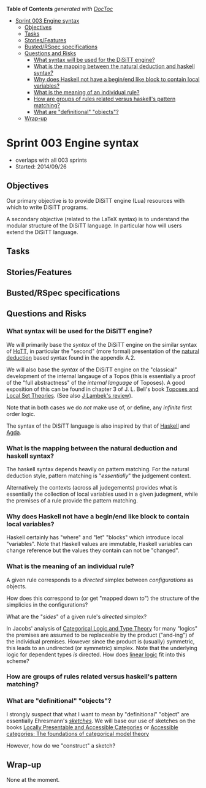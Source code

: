 **Table of Contents**  *generated with [DocToc](http://doctoc.herokuapp.com/)*

- [Sprint 003 Engine syntax](#sprint-003-engine-syntax)
	- [Objectives](#objectives)
	- [Tasks](#tasks)
	- [Stories/Features](#storiesfeatures)
	- [Busted/RSpec specifications](#bustedrspec-specifications)
	- [Questions and Risks](#questions-and-risks)
		- [What syntax will be used for the DiSiTT engine?](#what-syntax-will-be-used-for-the-disitt-engine)
		- [What is the mapping between the natural deduction and haskell syntax?](#what-is-the-mapping-between-the-natural-deduction-and-haskell-syntax)
		- [Why does Haskell not have a begin/end like block to contain local variables?](#why-does-haskell-not-have-a-beginend-like-block-to-contain-local-variables)
		- [What is the meaning of an individual rule?](#what-is-the-meaning-of-an-individual-rule)
		- [How are groups of rules related versus haskell's pattern matching?](#how-are-groups-of-rules-related-versus-haskell's-pattern-matching)
		- [What are "definitional" "objects"?](#what-are-definitional-objects)
	- [Wrap-up](#wrap-up)

# Sprint 003 Engine syntax

* overlaps with all 003 sprints
* Started: 2014/09/26 

## Objectives

Our primary objective is to provide DiSiTT engine (Lua) resources with 
which to write DiSiTT programs.

A secondary objective (related to the LaTeX syntax) is to understand 
the modular structure of the DiSiTT language. In particular how will 
users extend the DiSiTT language.

## Tasks

## Stories/Features

## Busted/RSpec specifications

## Questions and Risks

### What syntax will be used for the DiSiTT engine?

We will primarily base the *syntax* of the DiSiTT engine on the similar 
syntax of [HoTT](http://homotopytypetheory.org/book/), in particular 
the "second" (more formal) presentation of the [natural 
deduction](http://en.wikipedia.org/wiki/Natural_deduction) based syntax 
found in the appendix A.2.

We will also base the *syntax* of the DiSiTT engine on the 
"classical" development of the internal langauge of a Topos (this is 
essentially a proof of the "full abstractness" of the *internal* 
*language* of Toposes). A good exposition of this can be found in 
chapter 3 of J. L. Bell's book [Toposes and Local Set 
Theories](http://store.doverpublications.com/0486462862.html). (See 
also [J Lambek's 
review](http://projecteuclid.org/euclid.bams/1183555325)).

Note that in both cases we do *not* make use of, or define, any 
*infinite* first order logic.

The syntax of the DiSiTT language is also inspired by that of 
[Haskell](http://www.haskell.org) and 
[Agda](http://wiki.portal.chalmers.se/agda/pmwiki.php).

### What is the mapping between the natural deduction and haskell syntax?

The haskell syntax depends heavily on pattern matching.  For the 
natural deduction style, pattern matching is "*essentially*" the 
judgement context.

Alternatively the contexts (across all judegements) provides what is 
essentially the collection of local variables used in a given 
judegment, while the premises of a rule provide the pattern matching.

### Why does Haskell not have a begin/end like block to contain local variables?

Haskell certainly has "where" and "let" "blocks" which introduce local 
"variables". Note that Haskell values are immutable, Haskell variables 
can change reference but the values they contain can not be "changed".

### What is the meaning of an individual rule?

A given rule corresponds to a *directed* simplex between 
*configurations* as objects.  

How does this correspond to (or get "mapped down to") the structure of 
the simplicies in the configurations?

What are the "*sides*" of a given rule's *directed* simplex?

In Jacobs' analysis of [Categorical Logic and Type 
Theory](http://www.cs.ru.nl/B.Jacobs/CLT/bookinfo.html) for many 
"logics" the premises are assumed to be replaceable by the product 
("and-ing") of the individual premises. However since the product is 
(usually) symmetric, this leads to an undirected (or symmetric) 
simplex. Note that the underlying logic for dependent types *is* 
directed. How does [linear 
logic](http://en.wikipedia.org/wiki/Linear_logic) fit into this scheme?

### How are groups of rules related versus haskell's pattern matching?

### What are "definitional" "objects"?

I strongly suspect that what I want to mean by "definitional" "object" 
are essentially Ehresmann's 
[*sketches*](http://ncatlab.org/nlab/show/sketch). We will base our use 
of sketches on the books [Locally Presentable and Accessible 
Categories](http://ebooks.cambridge.org/ebook.jsf?bid=CBO9780511600579) 
or [Accessible categories: The foundations of categorical model 
theory](http://www.ams.org/books/conm/104/)

However, how do we "construct" a sketch?

## Wrap-up

None at the moment.
